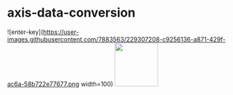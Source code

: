 # axis-data-conversion
![enter-key](https://user-images.githubusercontent.com/7883563/229307208-c9256136-a871-429f-ac6a-58b722e77677.png width=100)
<img src="https://user-images.githubusercontent.com/7883563/229307208-c9256136-a871-429f-ac6a-58b722e77677.png" width="100" height="100" />
